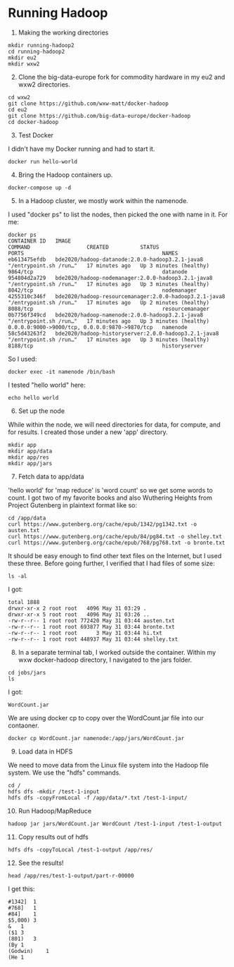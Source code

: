 # Running Hadoop

1. Making the working directories
```
mkdir running-hadoop2
cd running-hadoop2
mkdir eu2
mkdir wxw2
```

2. Clone the big-data-europe fork for commodity hardware in my eu2 and wxw2 directories.
```
cd wxw2
git clone https://github.com/wxw-matt/docker-hadoop
cd eu2
git clone https://github.com/big-data-europe/docker-hadoop
cd docker-hadoop
```

3. Test Docker 

I didn't have my Docker running and had to start it.
```
docker run hello-world
```

4. Bring the Hadoop containers up.

```
docker-compose up -d
```

5. In a Hadoop cluster, we mostly work within the namenode. 

I used "docker ps" to list the nodes, then picked the one with name in it. For me:
```
docker ps
CONTAINER ID   IMAGE                                                    COMMAND                  CREATED          STATUS                   PORTS                                            NAMES
eb613475efdb   bde2020/hadoop-datanode:2.0.0-hadoop3.2.1-java8          "/entrypoint.sh /run…"   17 minutes ago   Up 3 minutes (healthy)   9864/tcp                                         datanode
954804d2a729   bde2020/hadoop-nodemanager:2.0.0-hadoop3.2.1-java8       "/entrypoint.sh /run…"   17 minutes ago   Up 3 minutes (healthy)   8042/tcp                                         nodemanager
4255310c346f   bde2020/hadoop-resourcemanager:2.0.0-hadoop3.2.1-java8   "/entrypoint.sh /run…"   17 minutes ago   Up 2 minutes (healthy)   8088/tcp                                         resourcemanager
0b7756f349cd   bde2020/hadoop-namenode:2.0.0-hadoop3.2.1-java8          "/entrypoint.sh /run…"   17 minutes ago   Up 3 minutes (healthy)   0.0.0.0:9000->9000/tcp, 0.0.0.0:9870->9870/tcp   namenode
58c5d43263f2   bde2020/hadoop-historyserver:2.0.0-hadoop3.2.1-java8     "/entrypoint.sh /run…"   17 minutes ago   Up 3 minutes (healthy)   8188/tcp                                         historyserver
```

So I used:
```
docker exec -it namenode /bin/bash 
```

I tested "hello world" here:
```
echo hello world
```

6. Set up the node

While within the node, we will need directories for data, for compute, and for results. I created those under a new 'app' directory.

```
mkdir app
mkdir app/data
mkdir app/res
mkdir app/jars
```

7. Fetch data to app/data

'hello world' for 'map reduce' is 'word count' so we get some words to count. I got two of my favorite books and also Wuthering Heights from Project Gutenberg in plaintext format like so:

```
cd /app/data
curl https://www.gutenberg.org/cache/epub/1342/pg1342.txt -o austen.txt
curl https://www.gutenberg.org/cache/epub/84/pg84.txt -o shelley.txt
curl https://www.gutenberg.org/cache/epub/768/pg768.txt -o bronte.txt
```

It should be easy enough to find other text files on the Internet, but I used these three. Before going further, I verified that I had files of some size:

```
ls -al
```

I got: 

```
total 1888
drwxr-xr-x 2 root root   4096 May 31 03:29 .
drwxr-xr-x 5 root root   4096 May 31 03:26 ..
-rw-r--r-- 1 root root 772420 May 31 03:44 austen.txt
-rw-r--r-- 1 root root 693877 May 31 03:44 bronte.txt
-rw-r--r-- 1 root root      3 May 31 03:44 hi.txt
-rw-r--r-- 1 root root 448937 May 31 03:44 shelley.txt
```

8. In a separate terminal tab, I worked outside the container. Within my wxw docker-hadoop directory, I navigated to the jars folder.
```
cd jobs/jars
ls
```

I got:
```
WordCount.jar
```

We are using docker cp to copy over the WordCount.jar file into our contaoner.
```
docker cp WordCount.jar namenode:/app/jars/WordCount.jar
```

9. Load data in HDFS

We need to move data from the Linux file system into the Hadoop file system. We use the "hdfs" commands.

```
cd /
hdfs dfs -mkdir /test-1-input
hdfs dfs -copyFromLocal -f /app/data/*.txt /test-1-input/
```

10. Run Hadoop/MapReduce

```
hadoop jar jars/WordCount.jar WordCount /test-1-input /test-1-output
```

11. Copy results out of hdfs

```
hdfs dfs -copyToLocal /test-1-output /app/res/
```

12. See the results!

```
head /app/res/test-1-output/part-r-00000
```

I get this:
```
#1342]	1
#768]	1
#84]	1
$5,000)	3
&	1
($1	3
(801)	3
(By	1
(Godwin)	1
(He	1
```


















